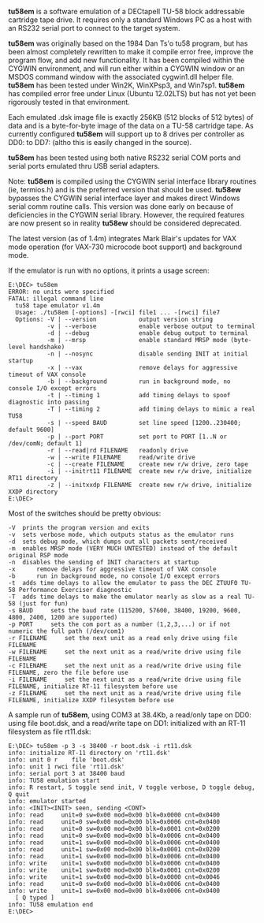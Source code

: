 <B>tu58em</B> is a software emulation of a DECtapeII TU-58 block addressable cartridge tape drive. It requires only a standard Windows PC as a host with an RS232 serial port to connect to the target system.

<B>tu58em</B> was originally based on the 1984 Dan Ts'o tu58 program, but has been almost completely rewritten to make it compile error free, improve the program flow, and add new functionality. It has been compiled within the CYGWIN environment, and will run either within a CYGWIN window or an MSDOS command window with the associated cygwin1.dll helper file. <B>tu58em</B> has been tested under Win2K, WinXPsp3, and Win7sp1. <B>tu58em</B> has compiled error free under Linux (Ubuntu 12.02LTS) but has not yet been rigorously tested in that environment.

Each emulated .dsk image file is exactly 256KB (512 blocks of 512 bytes) of data and is a byte-for-byte image of the data on a TU-58 cartridge tape. As currently configured <B>tu58em</B> will support up to 8 drives per controller as DD0: to DD7: (altho this is easily changed in the source).

<B>tu58em</B> has been tested using both native RS232 serial COM ports and serial ports emulated thru USB serial adapters.

Note: <B>tu58em</B> is compiled using the CYGWIN serial interface library routines (ie, termios.h) and is the preferred version that should be used. <B>tu58ew</B> bypasses the CYGWIN serial interface layer and makes direct Windows serial comm routine calls. This version was done early on because of deficiencies in the CYGWIN serial library. However, the required features are now present so in reality <B>tu58ew</B> should be considered deprecated.

The latest version (as of 1.4m) integrates Mark Blair's updates for VAX mode operation (for VAX-730 microcode boot support) and background mode.

If the emulator is run with no options, it prints a usage screen:

```
E:\DEC> tu58em
ERROR: no units were specified
FATAL: illegal command line
  tu58 tape emulator v1.4m
  Usage: ./tu58em [-options] -[rwci] file1 ... -[rwci] file7
  Options: -V | --version            output version string
           -v | --verbose            enable verbose output to terminal
           -d | --debug              enable debug output to terminal
           -m | --mrsp               enable standard MRSP mode (byte-level handshake)
           -n | --nosync             disable sending INIT at initial startup
           -x | --vax                remove delays for aggressive timeout of VAX console
           -b | --background         run in background mode, no console I/O except errors
           -t | --timing 1           add timing delays to spoof diagnostic into passing
           -T | --timing 2           add timing delays to mimic a real TU58
           -s | --speed BAUD         set line speed [1200..230400; default 9600]
           -p | --port PORT          set port to PORT [1..N or /dev/comN; default 1]
           -r | --read|rd FILENAME   readonly drive
           -w | --write FILENAME     read/write drive
           -c | --create FILENAME    create new r/w drive, zero tape
           -i | --initrt11 FILENAME  create new r/w drive, initialize RT11 directory
           -z | --initxxdp FILENAME  create new r/w drive, initialize XXDP directory
E:\DEC>
```

Most of the switches should be pretty obvious:

```
-V 	prints the program version and exits
-v 	sets verbose mode, which outputs status as the emulator runs
-d 	sets debug mode, which dumps out all packets sent/received
-m 	enables MRSP mode (VERY MUCH UNTESTED) instead of the default original RSP mode
-n 	disables the sending of INIT characters at startup
-x      remove delays for aggressive timeout of VAX console
-b      run in background mode, no console I/O except errors
-t 	adds time delays to allow the emulator to pass the DEC ZTUUF0 TU-58 Performance Exerciser diagnostic
-T 	adds time delays to make the emulator nearly as slow as a real TU-58 (just for fun)
-s BAUD 	sets the baud rate (115200, 57600, 38400, 19200, 9600, 4800, 2400, 1200 are supported)
-p PORT 	sets the com port as a number (1,2,3,...) or if not numeric the full path (/dev/com1)
-r FILENAME 	set the next unit as a read only drive using file FILENAME
-w FILENAME 	set the next unit as a read/write drive using file FILENAME
-c FILENAME 	set the next unit as a read/write drive using file FILENAME, zero the file before use
-i FILENAME 	set the next unit as a read/write drive using file FILENAME, initialize RT-11 filesystem before use
-z FILENAME 	set the next unit as a read/write drive using file FILENAME, initialize XXDP filesystem before use
```

A sample run of <B>tu58em</B>, using COM3 at 38.4Kb, a read/only tape on DD0: using file boot.dsk, and a read/write tape on DD1: initialized with an RT-11 filesystem as file rt11.dsk:

```
E:\DEC> tu58em -p 3 -s 38400 -r boot.dsk -i rt11.dsk
info: initialize RT-11 directory on 'rt11.dsk'
info: unit 0 r    file 'boot.dsk'
info: unit 1 rwci file 'rt11.dsk'
info: serial port 3 at 38400 baud
info: TU58 emulation start
info: R restart, S toggle send init, V toggle verbose, D toggle debug, Q quit
info: emulator started
info: <INIT><INIT> seen, sending <CONT>
info: read     unit=0 sw=0x00 mod=0x00 blk=0x0000 cnt=0x0400
info: read     unit=0 sw=0x00 mod=0x00 blk=0x0006 cnt=0x0400
info: read     unit=0 sw=0x00 mod=0x00 blk=0x0001 cnt=0x0200
info: read     unit=0 sw=0x00 mod=0x00 blk=0x0006 cnt=0x0400
info: read     unit=1 sw=0x00 mod=0x00 blk=0x0006 cnt=0x0400
info: read     unit=1 sw=0x00 mod=0x00 blk=0x0001 cnt=0x0200
info: read     unit=1 sw=0x00 mod=0x00 blk=0x0006 cnt=0x0400
info: write    unit=1 sw=0x00 mod=0x00 blk=0x0006 cnt=0x0400
info: write    unit=1 sw=0x00 mod=0x00 blk=0x0001 cnt=0x0200
info: write    unit=1 sw=0x00 mod=0x00 blk=0x0000 cnt=0x0046
info: read     unit=0 sw=0x00 mod=0x00 blk=0x0006 cnt=0x0400
info: write    unit=1 sw=0x00 mod=0x00 blk=0x0006 cnt=0x0400
  [ Q typed ]
info: TU58 emulation end
E:\DEC>
```
